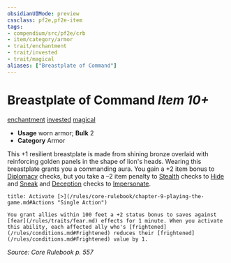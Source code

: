 ```yaml
---
obsidianUIMode: preview
cssclass: pf2e,pf2e-item
tags:
- compendium/src/pf2e/crb
- item/category/armor
- trait/enchantment
- trait/invested
- trait/magical
aliases: ["Breastplate of Command"]
---
```

# Breastplate of Command *Item 10+*  
[enchantment](/rules/traits/enchantment.md)  [invested](/rules/traits/invested.md)  [magical](/rules/traits/magical.md)  

- **Usage** worn armor; **Bulk** 2
- **Category** Armor

This +1 resilient breastplate is made from shining bronze overlaid with reinforcing golden panels in the shape of lion's heads. Wearing this breastplate grants you a commanding aura. You gain a +2 item bonus to [Diplomacy](/compendium/skills.md#Diplomacy) checks, but you take a –2 item penalty to [Stealth](/compendium/skills.md#Stealth) checks to [Hide](/rules/actions/hide.md) and [Sneak](/rules/actions/sneak.md) and [Deception](/compendium/skills.md#Deception) checks to [Impersonate](/rules/actions/impersonate.md).

```ad-embed-ability
title: Activate [>](/rules/core-rulebook/chapter-9-playing-the-game.md#Actions "Single Action")

You grant allies within 100 feet a +2 status bonus to saves against [fear](/rules/traits/fear.md) effects for 1 minute. When you activate this ability, each affected ally who's [frightened](/rules/conditions.md#Frightened) reduces their [frightened](/rules/conditions.md#Frightened) value by 1.
```

*Source: Core Rulebook p. 557*
